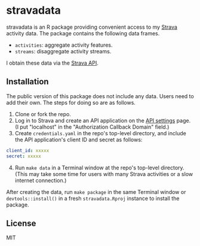 # stravadata

stravadata is an R package providing convenient access to my [Strava](https://www.strava.com/) activity data.
The package contains the following data frames.

* `activities`: aggregate activity features.
* `streams`: disaggregate activity streams.

I obtain these data via the [Strava API](https://developers.strava.com).

## Installation

The public version of this package does not include any data.
Users need to add their own.
The steps for doing so are as follows.

1. Clone or fork the repo.
2. Log in to Strava and create an API application on the [API settings](https://www.strava.com/settings/api) page.
  (I put "localhost" in the "Authorization Callback Domain" field.)
3. Create `credentials.yaml` in the repo's top-level directory, and include the API application's client ID and secret as follows:
  ```yaml
  client_id: xxxxx
  secret: xxxxx
  ```
4. Run `make data` in a Terminal window at the repo's top-level directory.
  (This may take some time for users with many Strava activities or a slow internet connection.)

After creating the data, run `make package` in the same Terminal window or `devtools::install()` in a fresh `stravadata.Rproj` instance to install the package.

## License

MIT
